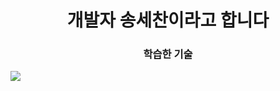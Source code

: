 <h1 align="center">개발자 송세찬이라고 합니다</h1>

<h3 align="center">학습한 기술</h3>


<img src="https://img.shields.io/badge/Python-3776AB?logo=Python">
